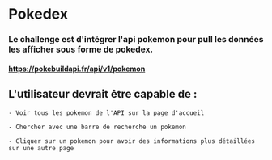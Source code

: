 # Pokedex

### Le challenge est d'intégrer l'api pokemon pour pull les données les afficher sous forme de pokedex.

#### https://pokebuildapi.fr/api/v1/pokemon

## L'utilisateur devrait être capable de :

```
- Voir tous les pokemon de l'API sur la page d'accueil

- Chercher avec une barre de recherche un pokemon

- Cliquer sur un pokemon pour avoir des informations plus détaillées sur une autre page
```
